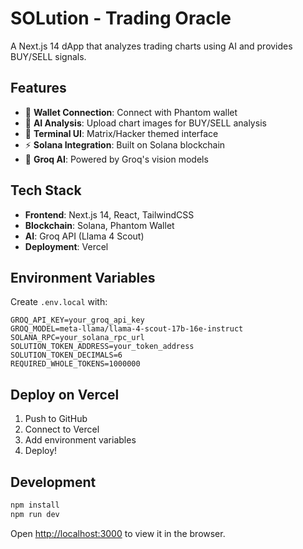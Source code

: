 # SOLution - Trading Oracle

A Next.js 14 dApp that analyzes trading charts using AI and provides BUY/SELL signals.

## Features

- 🔗 **Wallet Connection**: Connect with Phantom wallet
- 🎯 **AI Analysis**: Upload chart images for BUY/SELL analysis
- 🎨 **Terminal UI**: Matrix/Hacker themed interface
- ⚡ **Solana Integration**: Built on Solana blockchain
- 🤖 **Groq AI**: Powered by Groq's vision models

## Tech Stack

- **Frontend**: Next.js 14, React, TailwindCSS
- **Blockchain**: Solana, Phantom Wallet
- **AI**: Groq API (Llama 4 Scout)
- **Deployment**: Vercel

## Environment Variables

Create `.env.local` with:

```env
GROQ_API_KEY=your_groq_api_key
GROQ_MODEL=meta-llama/llama-4-scout-17b-16e-instruct
SOLANA_RPC=your_solana_rpc_url
SOLUTION_TOKEN_ADDRESS=your_token_address
SOLUTION_TOKEN_DECIMALS=6
REQUIRED_WHOLE_TOKENS=1000000
```

## Deploy on Vercel

1. Push to GitHub
2. Connect to Vercel
3. Add environment variables
4. Deploy!

## Development

```bash
npm install
npm run dev
```

Open [http://localhost:3000](http://localhost:3000) to view it in the browser.